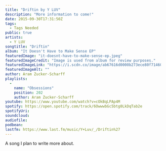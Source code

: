 ```yaml
---
title: "Driftin by Y LUV"
description: "More information to come!"
date: 2015-09-30T17:31:50Z
tags:
  - Tags Needed
public: true
artists:
  - Y LUV
songtitle: "Driftin"
album: "It Doesn't Have to Make Sense EP"
featuredImage: "it-doesnt-have-to-make-sense-ep.jpeg"
featuredImageCredit: "Image is used from album for review purposes."
featuredImageLink: "https://i.scdn.co/image/ab67616d0000b273ece80f7146010348dda94603"
featuredImageAlt: ""
author: Aram Zucker-Scharff
playlists:
  -
    name: "Obsessions"
    position: 202
    author: Aram Zucker-Scharff
youtube: https://www.youtube.com/watch?v=cOkBqLPAp4M
spotify: https://open.spotify.com/track/6OwwwbGc5btg0LkDqTab2e
spotifyUri: 
soundcloud:
audiofile:
podbean:
lastfm: https://www.last.fm/music/Y+Luv/_/Driftin%27
---
```


A song I plan to write more about.
		